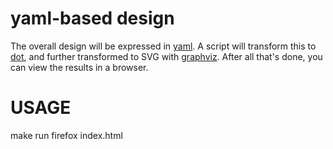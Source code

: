 yaml-based design
========

The overall design will be expressed in [yaml](https://yaml.org/).  A script
will transform this to [dot](https://www.graphviz.org/doc/info/lang.html), and
further transformed to SVG with [graphviz](https://graphviz.gitlab.io/).  After
all that's done, you can view the results in a browser.

# USAGE

make run
firefox index.html
